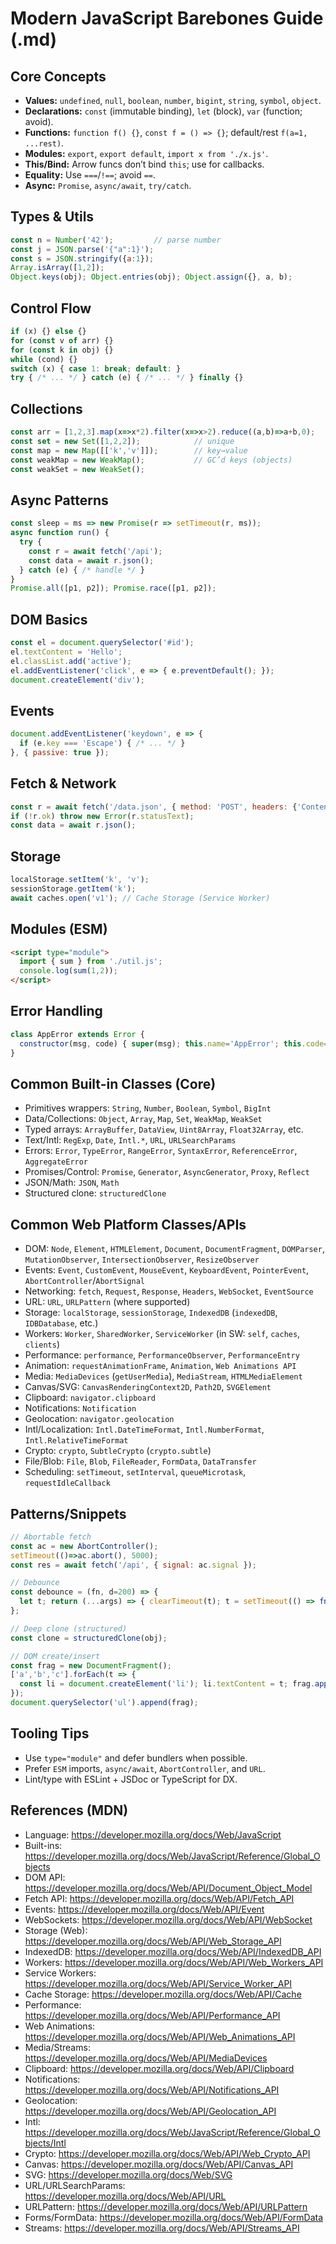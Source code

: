 # Modern JavaScript Barebones Guide (.md)

## Core Concepts
- **Values:** `undefined`, `null`, `boolean`, `number`, `bigint`, `string`, `symbol`, `object`.
- **Declarations:** `const` (immutable binding), `let` (block), `var` (function; avoid).
- **Functions:** `function f() {}`, `const f = () => {}`; default/rest `f(a=1, ...rest)`.
- **Modules:** `export`, `export default`, `import x from './x.js'`.
- **This/Bind:** Arrow funcs don’t bind `this`; use for callbacks.
- **Equality:** Use `===`/`!==`; avoid `==`.
- **Async:** `Promise`, `async/await`, `try/catch`.

## Types & Utils
```js
const n = Number('42');         // parse number
const j = JSON.parse('{"a":1}');
const s = JSON.stringify({a:1});
Array.isArray([1,2]);
Object.keys(obj); Object.entries(obj); Object.assign({}, a, b);
```

## Control Flow
```js
if (x) {} else {}
for (const v of arr) {}
for (const k in obj) {}
while (cond) {}
switch (x) { case 1: break; default: }
try { /* ... */ } catch (e) { /* ... */ } finally {}
```

## Collections
```js
const arr = [1,2,3].map(x=>x*2).filter(x=>x>2).reduce((a,b)=>a+b,0);
const set = new Set([1,2,2]);            // unique
const map = new Map([['k','v']]);        // key→value
const weakMap = new WeakMap();           // GC’d keys (objects)
const weakSet = new WeakSet();
```

## Async Patterns
```js
const sleep = ms => new Promise(r => setTimeout(r, ms));
async function run() {
  try {
    const r = await fetch('/api');
    const data = await r.json();
  } catch (e) { /* handle */ }
}
Promise.all([p1, p2]); Promise.race([p1, p2]);
```

## DOM Basics
```js
const el = document.querySelector('#id');
el.textContent = 'Hello';
el.classList.add('active');
el.addEventListener('click', e => { e.preventDefault(); });
document.createElement('div');
```

## Events
```js
document.addEventListener('keydown', e => {
  if (e.key === 'Escape') { /* ... */ }
}, { passive: true });
```

## Fetch & Network
```js
const r = await fetch('/data.json', { method: 'POST', headers: {'Content-Type':'application/json'}, body: JSON.stringify({a:1}) });
if (!r.ok) throw new Error(r.statusText);
const data = await r.json();
```

## Storage
```js
localStorage.setItem('k', 'v');
sessionStorage.getItem('k');
await caches.open('v1'); // Cache Storage (Service Worker)
```

## Modules (ESM)
```html
<script type="module">
  import { sum } from './util.js';
  console.log(sum(1,2));
</script>
```

## Error Handling
```js
class AppError extends Error {
  constructor(msg, code) { super(msg); this.name='AppError'; this.code=code; }
}
```

## Common Built-in Classes (Core)
- Primitives wrappers: `String`, `Number`, `Boolean`, `Symbol`, `BigInt`
- Data/Collections: `Object`, `Array`, `Map`, `Set`, `WeakMap`, `WeakSet`
- Typed arrays: `ArrayBuffer`, `DataView`, `Uint8Array`, `Float32Array`, etc.
- Text/Intl: `RegExp`, `Date`, `Intl.*`, `URL`, `URLSearchParams`
- Errors: `Error`, `TypeError`, `RangeError`, `SyntaxError`, `ReferenceError`, `AggregateError`
- Promises/Control: `Promise`, `Generator`, `AsyncGenerator`, `Proxy`, `Reflect`
- JSON/Math: `JSON`, `Math`
- Structured clone: `structuredClone`

## Common Web Platform Classes/APIs
- DOM: `Node`, `Element`, `HTMLElement`, `Document`, `DocumentFragment`, `DOMParser`, `MutationObserver`, `IntersectionObserver`, `ResizeObserver`
- Events: `Event`, `CustomEvent`, `MouseEvent`, `KeyboardEvent`, `PointerEvent`, `AbortController`/`AbortSignal`
- Networking: `fetch`, `Request`, `Response`, `Headers`, `WebSocket`, `EventSource`
- URL: `URL`, `URLPattern` (where supported)
- Storage: `localStorage`, `sessionStorage`, `IndexedDB` (`indexedDB`, `IDBDatabase`, etc.)
- Workers: `Worker`, `SharedWorker`, `ServiceWorker` (in SW: `self`, `caches`, `clients`)
- Performance: `performance`, `PerformanceObserver`, `PerformanceEntry`
- Animation: `requestAnimationFrame`, `Animation`, `Web Animations API`
- Media: `MediaDevices` (`getUserMedia`), `MediaStream`, `HTMLMediaElement`
- Canvas/SVG: `CanvasRenderingContext2D`, `Path2D`, `SVGElement`
- Clipboard: `navigator.clipboard`
- Notifications: `Notification`
- Geolocation: `navigator.geolocation`
- Intl/Localization: `Intl.DateTimeFormat`, `Intl.NumberFormat`, `Intl.RelativeTimeFormat`
- Crypto: `crypto`, `SubtleCrypto` (`crypto.subtle`)
- File/Blob: `File`, `Blob`, `FileReader`, `FormData`, `DataTransfer`
- Scheduling: `setTimeout`, `setInterval`, `queueMicrotask`, `requestIdleCallback`

## Patterns/Snippets
```js
// Abortable fetch
const ac = new AbortController();
setTimeout(()=>ac.abort(), 5000);
const res = await fetch('/api', { signal: ac.signal });

// Debounce
const debounce = (fn, d=200) => {
  let t; return (...args) => { clearTimeout(t); t = setTimeout(() => fn(...args), d); };
};

// Deep clone (structured)
const clone = structuredClone(obj);

// DOM create/insert
const frag = new DocumentFragment();
['a','b','c'].forEach(t => {
  const li = document.createElement('li'); li.textContent = t; frag.append(li);
});
document.querySelector('ul').append(frag);
```

## Tooling Tips
- Use `type="module"` and defer bundlers when possible.
- Prefer `ESM` imports, `async/await`, `AbortController`, and `URL`.
- Lint/type with ESLint + JSDoc or TypeScript for DX.

## References (MDN)
- Language: https://developer.mozilla.org/docs/Web/JavaScript
- Built-ins: https://developer.mozilla.org/docs/Web/JavaScript/Reference/Global_Objects
- DOM API: https://developer.mozilla.org/docs/Web/API/Document_Object_Model
- Fetch API: https://developer.mozilla.org/docs/Web/API/Fetch_API
- Events: https://developer.mozilla.org/docs/Web/API/Event
- WebSockets: https://developer.mozilla.org/docs/Web/API/WebSocket
- Storage (Web): https://developer.mozilla.org/docs/Web/API/Web_Storage_API
- IndexedDB: https://developer.mozilla.org/docs/Web/API/IndexedDB_API
- Workers: https://developer.mozilla.org/docs/Web/API/Web_Workers_API
- Service Workers: https://developer.mozilla.org/docs/Web/API/Service_Worker_API
- Cache Storage: https://developer.mozilla.org/docs/Web/API/Cache
- Performance: https://developer.mozilla.org/docs/Web/API/Performance_API
- Web Animations: https://developer.mozilla.org/docs/Web/API/Web_Animations_API
- Media/Streams: https://developer.mozilla.org/docs/Web/API/MediaDevices
- Clipboard: https://developer.mozilla.org/docs/Web/API/Clipboard
- Notifications: https://developer.mozilla.org/docs/Web/API/Notifications_API
- Geolocation: https://developer.mozilla.org/docs/Web/API/Geolocation_API
- Intl: https://developer.mozilla.org/docs/Web/JavaScript/Reference/Global_Objects/Intl
- Crypto: https://developer.mozilla.org/docs/Web/API/Web_Crypto_API
- Canvas: https://developer.mozilla.org/docs/Web/API/Canvas_API
- SVG: https://developer.mozilla.org/docs/Web/SVG
- URL/URLSearchParams: https://developer.mozilla.org/docs/Web/API/URL
- URLPattern: https://developer.mozilla.org/docs/Web/API/URLPattern
- Forms/FormData: https://developer.mozilla.org/docs/Web/API/FormData
- Streams: https://developer.mozilla.org/docs/Web/API/Streams_API
